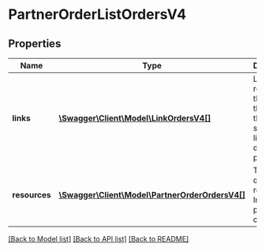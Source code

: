 # PartnerOrderListOrdersV4

## Properties
Name | Type | Description | Notes
------------ | ------------- | ------------- | -------------
**links** | [**\Swagger\Client\Model\LinkOrdersV4[]**](LinkOrdersV4.md) | Links related to the list. E.g. the link to the successive list used during paging. | [optional] 
**resources** | [**\Swagger\Client\Model\PartnerOrderOrdersV4[]**](PartnerOrderOrdersV4.md) | The list of queried resources. In this case partner orders. | [optional] 

[[Back to Model list]](../../README.md#documentation-for-models) [[Back to API list]](../../README.md#documentation-for-api-endpoints) [[Back to README]](../../README.md)

